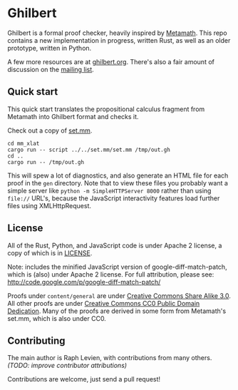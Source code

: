# Ghilbert

Ghilbert is a formal proof checker, heavily inspired by
[Metamath](http://us.metamath.org/). This repo contains a new
implementation in progress, written Rust, as well as an older
prototype, written in Python.

A few more resources are at [ghilbert.org](http://ghilbert.org/).
There's also a fair amount of discussion on the [mailing
list](https://groups.google.com/forum/#!forum/ghilbert).

## Quick start

This quick start translates the propositional calculus fragment
from Metamath into Ghilbert format and checks it.

Check out a copy of [set.mm](https://github.com/metamath/set.mm).

```
cd mm_xlat
cargo run -- script ../../set.mm/set.mm /tmp/out.gh
cd ..
cargo run -- /tmp/out.gh
```

This will spew a lot of diagnostics, and also generate an HTML file for
each proof in the `gen` directory. Note that to view these files
you probably want a simple server like `python -m SimpleHTTPServer 8000`
rather than using `file://` URL's, because the JavaScript interactivity
features load further files using XMLHttpRequest.

## License

All of the Rust, Python, and JavaScript code is under Apache 2 license,
a copy of which is in [LICENSE](LICENSE).

Note: includes the minified JavaScript version of google-diff-match-patch,
which is (also) under Apache 2 license. For full attribution, please see:
http://code.google.com/p/google-diff-match-patch/

Proofs under `content/general` are under
[Creative Commons Share Alike 3.0](http://creativecommons.org/licenses/by-sa/3.0/).
All other proofs are under [Creative Commons CC0 Public Domain
Dedication](http://creativecommons.org/publicdomain/zero/1.0/).
Many of the proofs are derived in some form from Metamath's set.mm, which
is also under CC0.

## Contributing

The main author is Raph Levien, with contributions from many others.
*(TODO: improve contributor attributions)*

Contributions are welcome, just send a pull request!
